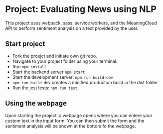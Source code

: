 # Project: Evaluating News using NLP

This project uses webpack, sass, service workers, and the MeaningCloud API to perform sentiment analysis on a text provided by the user.


## Start project

* Fork the proejct and initiate own git repo.
* Navigate to your project folder using your terminal.
* Run `npm install`
* Start the backend server `npm start`
* Start the development server: `npm run build-dev`
* `npm run build-dev` creates a minified production build in the dist folder
* Run the jest tests: `npm run test`


## Using the webpage

Upon starting the project, a webpage opens where you can entere your custom text in the input form. You can then submit the form and the sentiment analysis will be shown at the bottom fo the webpage.